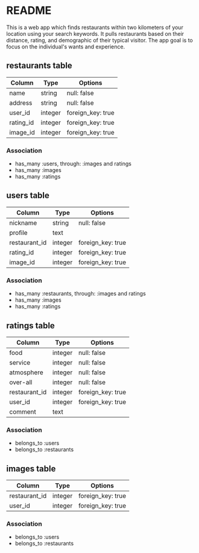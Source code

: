 # README

This is a web app which finds restaurants within two kilometers of your location using your search keywords. It pulls restaurants based on their distance, rating, and demographic of their typical visitor. The app goal is to focus on the individual's wants and experience.

##  restaurants table

|Column|Type|Options|
|------|----|-------|
|name|string|null: false|
|address|string|null: false|
|user_id|integer|foreign_key: true|
|rating_id|integer|foreign_key: true|
|image_id|integer|foreign_key: true|

### Association

- has_many :users, through: :images and ratings
- has_many :images
- has_many :ratings

## users table

|Column|Type|Options|
|------|----|-------|
|nickname|string|null: false|
|profile|text|
|restaurant_id|integer|foreign_key: true|
|rating_id|integer|foreign_key: true|
|image_id|integer|foreign_key: true|

### Association

- has_many :restaurants, through: :images and ratings
- has_many :images
- has_many :ratings

## ratings table

|Column|Type|Options|
|------|----|-------|
|food|integer|null: false|
|service|integer|null: false|
|atmosphere|integer|null: false|
|over-all|integer|null: false|
|restaurant_id|integer|foreign_key: true|
|user_id|integer|foreign_key: true|
|comment|text|

### Association

- belongs_to :users
- belongs_to :restaurants

## images table

|Column|Type|Options|
|------|----|-------|
|restaurant_id|integer|foreign_key: true|
|user_id|integer|foreign_key: true|

### Association

- belongs_to :users
- belongs_to :restaurants

